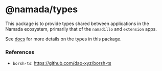 # @namada/types

This package is to provide types shared between applications in the Namada ecosystem, primarily that of
the `namadillo` and `extension` apps.

See [docs](./docs) for more details on the types in this package.

### References

- `borsh-ts`: <https://github.com/dao-xyz/borsh-ts>
